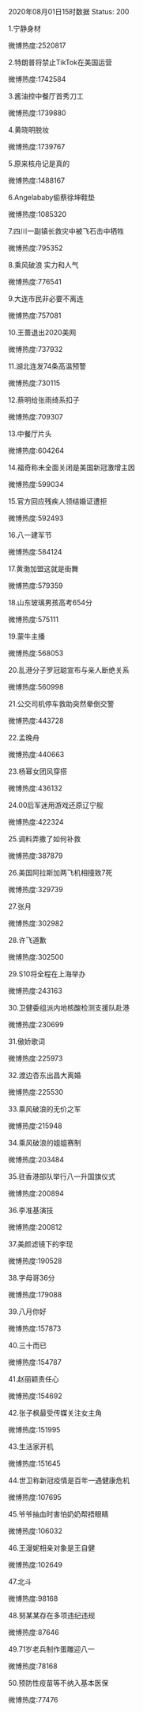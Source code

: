 2020年08月01日15时数据
Status: 200

1.宁静身材

微博热度:2520817

2.特朗普将禁止TikTok在美国运营

微博热度:1742584

3.酱油控中餐厅首秀刀工

微博热度:1739880

4.黄晓明脱妆

微博热度:1739767

5.原来核舟记是真的

微博热度:1488167

6.Angelababy偷蔡徐坤鞋垫

微博热度:1085320

7.四川一副镇长救灾中被飞石击中牺牲

微博热度:795352

8.乘风破浪 实力和人气

微博热度:776541

9.大连市民非必要不离连

微博热度:757081

10.王蔷退出2020美网

微博热度:737932

11.湖北连发74条高温预警

微博热度:730115

12.蔡明给张雨绮系扣子

微博热度:709307

13.中餐厅片头

微博热度:604264

14.福奇称未全面关闭是美国新冠激增主因

微博热度:599034

15.官方回应残疾人领结婚证遭拒

微博热度:592493

16.八一建军节

微博热度:584124

17.黄渤加盟这就是街舞

微博热度:579359

18.山东玻璃男孩高考654分

微博热度:575111

19.蒙牛主播

微博热度:568053

20.乱港分子罗冠聪宣布与亲人断绝关系

微博热度:560998

21.公交司机停车救助突然晕倒交警

微博热度:443728

22.孟晚舟

微博热度:440663

23.杨幂女团风穿搭

微博热度:436132

24.00后军迷用游戏还原辽宁舰

微博热度:422324

25.调料弄撒了如何补救

微博热度:387879

26.美国阿拉斯加两飞机相撞致7死

微博热度:329739

27.张月

微博热度:302982

28.许飞道歉

微博热度:302500

29.S10将全程在上海举办

微博热度:243163

30.卫健委组派内地核酸检测支援队赴港

微博热度:230699

31.傲娇歌词

微博热度:225973

32.渡边杏东出昌大离婚

微博热度:225530

33.乘风破浪的无价之军

微博热度:215948

34.乘风破浪的姐姐赛制

微博热度:203484

35.驻香港部队举行八一升国旗仪式

微博热度:200894

36.李准基演技

微博热度:200812

37.美颜滤镜下的李现

微博热度:190528

38.字母哥36分

微博热度:179088

39.八月你好

微博热度:157873

40.三十而已

微博热度:154787

41.赵丽颖责任心

微博热度:154692

42.张子枫最受传媒关注女主角

微博热度:151995

43.生活家开机

微博热度:151645

44.世卫称新冠疫情是百年一遇健康危机

微博热度:107695

45.爷爷抽血时害怕奶奶帮捂眼睛

微博热度:106032

46.王漫妮相亲对象是王自健

微博热度:102649

47.北斗

微博热度:98168

48.努某某存在多项违纪违规

微博热度:87646

49.71岁老兵制作蛋雕迎八一

微博热度:78168

50.预防性疫苗等不纳入基本医保

微博热度:77476

